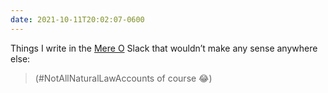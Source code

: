 ```yaml
---
date: 2021-10-11T20:02:07-0600
---
```


Things I write in the [Mere O][mo] Slack that wouldn’t make any sense anywhere else:

> (#NotAllNaturalLawAccounts of course 😂)

[mo]: https://mereorthodoxy.com
